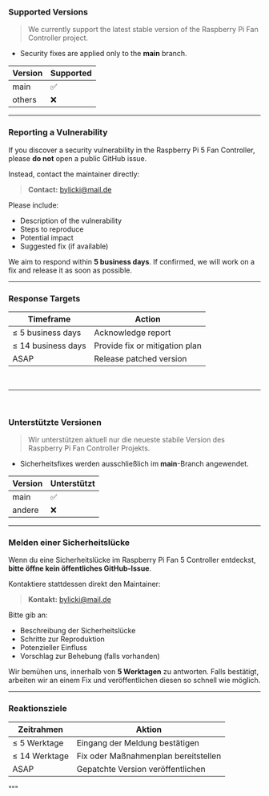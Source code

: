 ### Supported Versions
> We currently support the latest stable version of the Raspberry Pi Fan Controller project.
  - Security fixes are applied only to the **main** branch.

| Version | Supported          |
| ------- | ------------------ |
| main    | ✅                  |
| others  | ❌                  |

---

### Reporting a Vulnerability
If you discover a security vulnerability in the Raspberry Pi 5 Fan Controller, please **do not** open a public GitHub issue.

Instead, contact the maintainer directly:
> **Contact:** bylicki@mail.de

Please include:
- Description of the vulnerability
- Steps to reproduce
- Potential impact
- Suggested fix (if available)

We aim to respond within **5 business days**. If confirmed, we will work on a fix and release it as soon as possible.

---

### Response Targets
| Timeframe          | Action                                    |
| ------------------ | ----------------------------------------- |
| ≤ 5 business days  | Acknowledge report                        |
| ≤ 14 business days | Provide fix or mitigation plan            |
| ASAP               | Release patched version                   |

<br>

---

<br>

### Unterstützte Versionen
> Wir unterstützen aktuell nur die neueste stabile Version des Raspberry Pi Fan Controller Projekts.
  - Sicherheitsfixes werden ausschließlich im **main**-Branch angewendet.

| Version | Unterstützt        |
| ------- | ------------------ |
| main    | ✅                  |
| andere  | ❌                  |

---

### Melden einer Sicherheitslücke
Wenn du eine Sicherheitslücke im Raspberry Pi Fan 5 Controller entdeckst, **bitte öffne kein öffentliches GitHub-Issue**.

Kontaktiere stattdessen direkt den Maintainer:
> **Kontakt:** bylicki@mail.de

Bitte gib an:
- Beschreibung der Sicherheitslücke
- Schritte zur Reproduktion
- Potenzieller Einfluss
- Vorschlag zur Behebung (falls vorhanden)

Wir bemühen uns, innerhalb von **5 Werktagen** zu antworten. Falls bestätigt, arbeiten wir an einem Fix und veröffentlichen diesen so schnell wie möglich.

---

### Reaktionsziele
| Zeitrahmen          | Aktion                                    |
| ------------------- | ----------------------------------------- |
| ≤ 5 Werktage        | Eingang der Meldung bestätigen            |
| ≤ 14 Werktage       | Fix oder Maßnahmenplan bereitstellen      |
| ASAP                | Gepatchte Version veröffentlichen         |
"""
